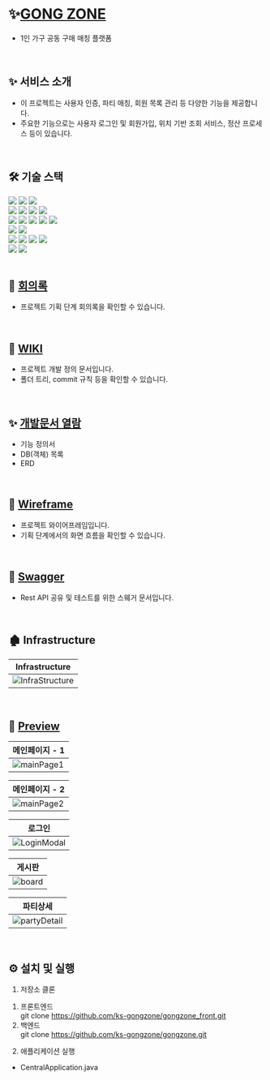 # ✨[GONG ZONE](https://gongzone.shop)

- 1인 가구 공동 구매 매칭 플랫폼
<br>

## ✨ 서비스 소개

- 이 프로젝트는 사용자 인증, 파티 매칭, 회원 목록 관리 등 다양한 기능을 제공합니다.
- 주요한 기능으로는 사용자 로그인 및 회원가입, 위치 기반 조회 서비스, 정산 프로세스 등이 있습니다.

<br>

## 🛠 기술 스택

<div align=start>
<img src="https://img.shields.io/badge/javascript-F7DF1E?style=for-the-badge&logo=javascript&logoColor=black">
<img src="https://img.shields.io/badge/html5-E34F26?style=for-the-badge&logo=html5&logoColor=white"> 
<img src="https://img.shields.io/badge/css-1572B6?style=for-the-badge&logo=css3&logoColor=white"> 
<br>
<img src="https://img.shields.io/badge/react-61DAFB?style=for-the-badge&logo=react&logoColor=black"> 
<img src="https://img.shields.io/badge/node.js-339933?style=for-the-badge&logo=Node.js&logoColor=white">
<img src="https://img.shields.io/badge/tailwindcss-06B6D4?style=for-the-badge&logo=tailwindcss&logoColor=white">
<img src="https://img.shields.io/badge/Axios-5A29E4?style=for-the-badge&logo=Axios&logoColor=white">
<br>
<img src="https://img.shields.io/badge/java-007396?style=for-the-badge&logo=java&logoColor=white">
<img src="https://img.shields.io/badge/Spring boot-6DB33F?style=for-the-badge&logo=springboot&logoColor=white">
<img src="https://img.shields.io/badge/springsecurity-6DB33F?style=for-the-badge&logo=springsecurity&logoColor=white">
<img src="https://img.shields.io/badge/swagger-85EA2D?style=for-the-badge&logo=swagger&logoColor=white">
<img src="https://img.shields.io/badge/postman-FF6C37?style=for-the-badge&logo=postman&logoColor=white">
<br>
<img src="https://img.shields.io/badge/mariaDB-003545?style=for-the-badge&logo=mariaDB&logoColor=white"> 
<img src="https://img.shields.io/badge/MySQL-4479A1?style=for-the-badge&logo=mysql&logoColor=white">
<br>
<img src="https://img.shields.io/badge/OCI-F80000?style=for-the-badge&logo=oracle&logoColor=white">
<img src="https://img.shields.io/badge/openjdk-000000?style=for-the-badge&logo=openjdk&logoColor=white">


<img src="https://img.shields.io/badge/Vercel-000000?style=for-the-badge&logo=vercel&logoColor=white">
<img src="https://img.shields.io/badge/Jenkins-D24939?style=for-the-badge&logo=jenkins&logoColor=white">
<br>
<img src="https://img.shields.io/badge/NGINX-009639?style=for-the-badge&logo=nginx&logoColor=white">
<img src="https://img.shields.io/badge/apachetomcat-F8DC75?style=for-the-badge&logo=apachetomcat&logoColor=white">
</div>

<br>

## 📃 [회의록](https://docs.google.com/spreadsheets/d/1MvBGhNniVNmAtgURcjHmigTW3enp7Sy78sCR2WFS7c4/edit?usp=sharing)

- 프로젝트 기획 단계 회의록을 확인할 수 있습니다.

<br>

## 📝 [WIKI](https://nutritious-torta-392.notion.site/5eab88ee66c340e18491eeef752f04fb?pvs=4)

- 프로젝트 개발 정의 문서입니다.
- 폴더 트리, commit 규칙 등을 확인할 수 있습니다.

<br>

## ✨ [개발문서 열람](https://docs.google.com/spreadsheets/d/1DfoGwbjeJ9tgpMLF9nTVkZpnNYQI3FRkyJkOwqtYie0/edit?usp=sharing)

- 기능 정의서
- DB(객체) 목록
- ERD

<br>

## 🎨 [Wireframe](https://www.figma.com/design/Ipfyp3tdkYWFF38J23LA4V/2Team-WireFrame?node-id=0-1&t=owtBLnDBlnHtmdud-1)

- 프로젝트 와이어프레임입니다.
- 기획 단계에서의 화면 흐름을 확인할 수 있습니다.

<br>

## 🔑 [Swagger](https://gongzone.duckdns.org/swagger-ui/index.html#/)

- Rest API 공유 및 테스트를 위한 스웨거 문서입니다.

<br>

## 🏚 Infrastructure

|Infrastructure|
|--|
|![InfraStructure](https://github.com/user-attachments/assets/e0756d5e-dbf7-4c80-a40d-6057cf044d70)|

<br>

## 🎁 [Preview](gongzone.shop)

|메인페이지 - 1|
|--|
|![mainPage1](https://github.com/user-attachments/assets/2efdabdb-39ea-4358-81ad-7f133dd34e26)|

|메인페이지 - 2|
|--|
|![mainPage2](https://github.com/user-attachments/assets/ce08e699-0fe1-4ce6-ab19-f82dee608408)|

|로그인|
|--|
|![LoginModal](https://github.com/user-attachments/assets/49fa9d5f-8dbd-42b6-9861-b99eece7c8c9)|

|게시판|
|--|
|![board](https://github.com/user-attachments/assets/fa8f0adc-4c7d-42ad-9f5c-fba205206930)|

|파티상세|
|--|
|![partyDetail](https://github.com/user-attachments/assets/8c6d8bb0-76f7-4fe5-a9cb-56de7eb829f6)|

<br>

## ⚙ 설치 및 실행

1. 저장소 클론

1) 프론트엔드 <br>
   git clone https://github.com/ks-gongzone/gongzone_front.git
2) 백엔드 <br>
   git clone https://github.com/ks-gongzone/gongzone.git

2. 애플리케이션 실행

- CentralApplication.java

